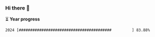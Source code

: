 ### Hi there :wave:

:hourglass_flowing_sand: **Year progress**

```txt
2024 [#########################################         ] 83.88%
```
